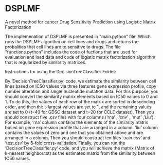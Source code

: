 # DSPLMF
 A novel method for cancer Drug Sensitivity Prediction using Logistic Matrix Factorization
 
 
The implemenation of DSPLMF is presented in "main.python" file. Which runs the DSPLMF algorithm on cell lines and drugs and returns the probalities that cell lines are to sensitive to drugs. The file "functions.python" includes the code of fuctions that are used for evaluation and load data and code of logistic matrix factorization algorithm that is regularized by similarity matrices.



Instructions for using the DecisionTreeClassifier Folder:

By ‘DecisionTreeClassifier.py’ code, we estimate the similarity between cell lines based on IC50 values via three features gene expression profile, copy number alteration and single nucleotide mutation data. For this purpose,  you should convert the similarity matrix elements based on IC50 values to 0 and 1.  To do this, the values of each row of the matrix are sorted in descending order, and then the t-largest values are set to 1, and the remaining values are set to 0 (t=40 for GDSC dataset and t=20 for CCLE dataset). Then you should construct five .csv files with four columns (‘rna’ , ‘cnv’ , ‘mut’ ,’Liu’).  For example, ‘rna’ column contains the elements of the similarity matrix based on gene expression profile that are arranged in a column. ‘liu’ column contains the values of zero and one that you obtained above and are arranged in a column. Then you should construct ten files ‘train.csv’ and ‘test.csv’ by 5-fold cross-validation. Finally, you can run the ‘DecisionTreeClassifier.py’ code, and you will achieve the matrix (Matrix of k-nearest neighbor.txt) as the estimated matrix from the similarity between IC50 values. 
